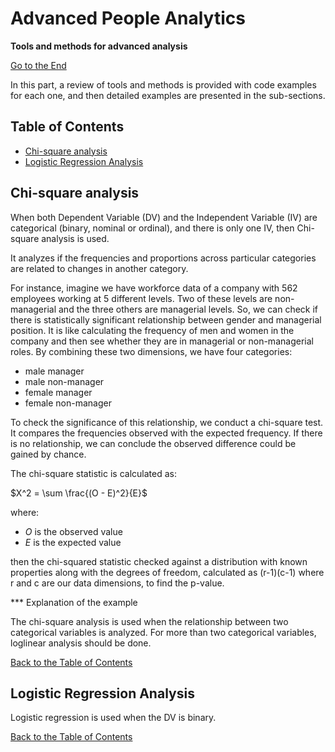 # Advanced People Analytics
**Tools and methods for advanced analysis** 

[Go to the End](#end)


In this part, a review of tools and methods is provided with code examples for each one, and then detailed examples are presented in the sub-sections. 

## Table of Contents
- [Chi-square analysis](#chi-square-analysis)
- [Logistic Regression Analysis](#logistic-regression-analysis)

## Chi-square analysis
When both Dependent Variable (DV) and the Independent Variable (IV) are categorical (binary, nominal or ordinal), and there is only one IV, then Chi-square analysis is used.

It analyzes if the frequencies and proportions across particular categories are related to changes in another category. 

For instance, imagine we have workforce data of a company with 562 employees working at 5 different levels. Two of these levels are non-managerial and the three others are managerial levels.
So, we can check if there is statistically significant relationship between gender and managerial position. It is like calculating the frequency of men and women in the company and then see whether they are in managerial or non-managerial roles. 
By combining these two dimensions, we have four categories:

- male manager
- male non-manager
- female manager
- female non-manager

To check the significance of this relationship, we conduct a chi-square test. It compares the frequencies observed with the expected frequency. If there is no relationship, we can conclude the observed difference could be gained by chance. 

The chi-square statistic is calculated as:

$X^2 = \sum \frac{(O - E)^2}{E}$

where:
- $O$ is the observed value
- $E$ is the expected value

then the chi-squared statistic checked against a distribution with known properties along with the degrees of freedom, calculated as (r-1)(c-1) where r and c are our data dimensions, to find the p-value. 

*** Explanation of the example

The chi-square analysis is used when the relationship between two categorical variables is analyzed. For more than two categorical variables, loglinear analysis should be done. 

[Back to the Table of Contents](#table-of-contents)

## Logistic Regression Analysis

Logistic regression is used when the DV is binary.

[Back to the Table of Contents](#table-of-contents)